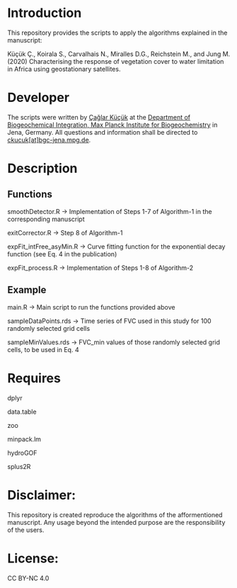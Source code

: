 # Introduction

This repository provides the scripts to apply the algorithms explained in the manuscript:

Küçük Ç., Koirala S., Carvalhais N., Miralles D.G., Reichstein M., and Jung M. (2020) Characterising the response of vegetation cover to water limitation in Africa using geostationary satellites.

# Developer
The scripts were written by [Çağlar Küçük](https://www.bgc-jena.mpg.de/bgi/index.php/People/CaglarKucuk) 
at the [Department of Biogeochemical Integration, Max Planck Institute for Biogeochemistry](https://www.bgc-jena.mpg.de/bgi/index.php/Main/HomePage) in Jena, Germany. 
All questions and information shall be directed to [ckucuk[at]bgc-jena.mpg.de](ckucuk@bgc-jena.mpg.de).

# Description

## Functions

smoothDetector.R -> Implementation of Steps 1-7 of Algorithm-1 in the corresponding manuscript

exitCorrector.R -> Step 8 of Algorithm-1

expFit_intFree_asyMin.R -> Curve fitting function for the exponential decay function (see Eq. 4 in the publication)

expFit_process.R -> Implementation of Steps 1-8 of Algorithm-2

## Example

main.R -> Main script to run the functions provided above

sampleDataPoints.rds -> Time series of FVC used in this study for 100 randomly selected grid cells 

sampleMinValues.rds -> FVC_min values of those randomly selected grid cells, to be used in Eq. 4

# Requires

dplyr

data.table

zoo

minpack.lm

hydroGOF

splus2R

# Disclaimer:

This repository is created reproduce the algorithms of the afformentioned manuscript. 
Any usage beyond the intended purpose are the responsibility of the users.

# License: 

CC BY-NC 4.0
